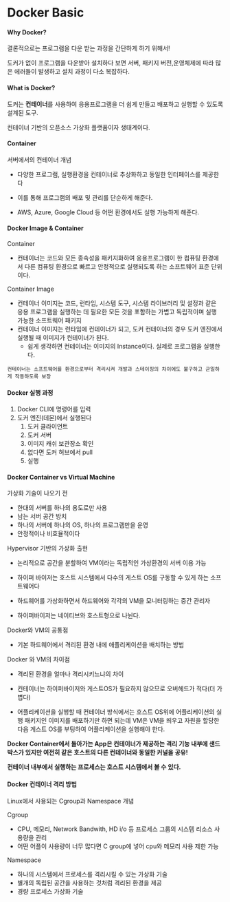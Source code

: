# Docker Basic



#### Why Docker?

결론적으로는 프로그램을 다운 받는 과정을 간단하게 하기 위해서!

도커가 없이 프로그램을 다운받아 설치하다 보면 서버, 패키지 버전,운영체제에 따라 많은 에러들이 발생하고 설치 과정이 다소 복잡하다.



#### What is Docker?

도커는 **컨테이너**를 사용하여 응용프로그램을 더 쉽게 만들고 배포하고 실행할 수 있도록 설계된 도구.

컨테이너 기반의 오픈소스 가상화 플랫폼이자 생태계이다.



#### Container

서버에서의 컨테이너 개념

- 다양한 프로그램, 실행환경을 컨테이너로 추상화하고 동일한 인터페이스를 제공한다
- 이를 통해 프로그램의 배포 및 관리를 단순하게 해준다.

- AWS, Azure, Google Cloud 등 어떤 환경에서도 실행 가능하게 해준다.





#### Docker Image & Container

Container

- 컨테이너는 코드와 모든 종속성을 패키지화하여 응용프로그램이 한 컴퓨팅 환경에서 다른 컴퓨팅 환경으로 빠르고 안정적으로 실행되도록 하는 소프트웨어 표준 단위이다.

Container Image

- 컨테이너 이미지는 코드, 런타임, 시스템 도구, 시스템 라이브러리 및 설정과 같은 응용 프로그램을 실행하는 데 필요한 모든 것을 포함하는 가볍고 독립적이며 실행 가능한 소프트웨어 패키지
- 컨테이너 이미지는 런타임에 컨테이너가 되고, 도커 컨테이너의 경우 도커 엔진에서 실행될 때 이미지가 컨테이너가 된다.
  - 쉽게 생각하면 컨테이너는 이미지의 Instance이다. 실제로 프로그램을 실행한다.

`컨테이너는 소프트웨어를 환경으로부터 격리시켜 개발과 스테이징의 차이에도 불구하고 균일하게 작동하도록 보장`



#### Docker 실행 과정

1. Docker CLI에 명령어를 입력
2. 도커 엔진(데몬)에서 실행된다
   1. 도커 클라이언트
   2. 도커 서버
   3. 이미지 캐쉬 보관장소 확인
   4. 없다면 도커 허브에서 pull
   5. 실행



#### Docker Container vs Virtual Machine

가상화 기술이 나오기 전

- 한대의 서버를 하나의 용도로만 사용
- 남는 서버 공간 방치
- 하나의 서버에 하나의 OS, 하나의 프로그램만을 운영
- 안정적이나 비효율적이다



Hypervisor 기반의 가상화 출현

- 논리적으로 공간을 분할하여 VM이라는 독립적인 가상환경의 서버 이용 가능
- 하이퍼 바이저는 호스트 시스템에서 다수의 게스트 OS를 구동할 수 있게 하는 소프트웨어다
- 하드웨어를 가상화하면서 하드웨어와 각각의 VM을 모니터링하는 중간 관리자

- 하이퍼바이저는 네이티브와 호스트형으로 나뉜다.



Docker와 VM의 공통점

- 기본 하드웨어에서 격리된 환경 내에 애플리케이션을 배치하는 방법

Docker 와 VM의 차이점

- 격리된 환경을 얼마나 격리시키느냐의 차이

- 컨테이너는 하이퍼바이저와 게스트OS가 필요하지 않으므로 오버헤드가 적다(더 가볍다)
- 어플리케이션을 실행할 때 컨테이너 방식에서는 호스트 OS위에 어플리케이션의 실행 패키지인 이미지를 배포하기만 하면 되는데 VM은 VM을 띄우고 자원을 할당한 다음 게스트 OS를 부팅하여 어플리케이션을 실행해야 한다.



**Docker Container에서 돌아가는 App은 컨테이너가 제공하는 격리 기능 내부에 샌드박스가 있지만 여전히 같은 호스트의 다른 컨테이너와 동일한 커널을 공유!**

**컨테이너 내부에서 실행하는 프로세스는 호스트 시스템에서 볼 수 있다.**



#### Docker 컨테이너 격리 방법

Linux에서 사용되는 Cgroup과 Namespace 개념



Cgroup

- CPU, 메모리, Network Bandwith, HD i/o 등 프로세스 그룹의 시스템 리소스 사용량을 관리
- 어떤 어플이 사용량이 너무 많다면 C group에 넣어 cpu와 메모리 사용 제한 가능



Namespace

- 하나의 시스템에서 프로세스를 격리시킬 수 있는 가상화 기술
- 별개의 독립된 공간을 사용하는 것처럼 격리된 환경을 제공
- 경량 프로세스 가상화 기술













